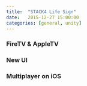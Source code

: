```yaml
---
title:  "STACK4 Life Sign"
date:   2015-12-27 15:00:00
categories: [general, unity]
---
```


### FireTV & AppleTV

### New UI

### Multiplayer on iOS